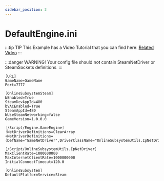 ```yaml
---
sidebar_position: 2
---
```


# DefaultEngine.ini

:::tip TIP
This Example has a Video Tutorial that you can find here: [Related Video](../../videos/dedicated-server.mdx)
:::

:::danger WARNING!
Your config file should not contain SteamNetDriver or SteamSockets definitions.
:::

```
[URL]
GameName=GameName
Port=7777

[OnlineSubsystemSteam]
bEnabled=True
SteamDevAppId=480
bVACEnabled=True
SteamAppId=480
bUseSteamNetworking=false 
GameVersion=1.0.0.0

[/Script/Engine.GameEngine]
!NetDriverDefinitions=ClearArray
+NetDriverDefinitions=(DefName="GameNetDriver",DriverClassName="OnlineSubsystemUtils.IpNetDriver",DriverClassNameFallback="OnlineSubsystemUtils.IpNetDriver")

[/Script/OnlineSubsystemUtils.IpNetDriver]
MaxClientRate=1000000000 
MaxInternetClientRate=1000000000
InitialConnectTimeout=120.0  

[OnlineSubsystem]
DefaultPlatformService=Steam 
```